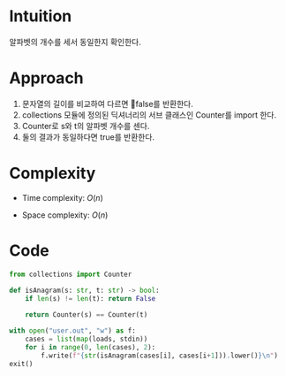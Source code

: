 # Intuition

알파벳의 개수를 세서 동일한지 확인한다.
# Approach

1. 문자열의 길이를 비교하여 다르면 false를 반환한다.
2. collections 모듈에 정의된 딕셔너리의 서브 클래스인 Counter를 import 한다.
3. Counter로 s와 t의 알파벳 개수를 센다.
4. 둘의 결과가 동일하다면 true를 반환한다.
# Complexity
- Time complexity: $O(n)$

- Space complexity: $O(n)$

# Code
```python
from collections import Counter

def isAnagram(s: str, t: str) -> bool:
    if len(s) != len(t): return False
    
    return Counter(s) == Counter(t)

with open("user.out", "w") as f:
    cases = list(map(loads, stdin))
    for i in range(0, len(cases), 2):
        f.write(f"{str(isAnagram(cases[i], cases[i+1])).lower()}\n")
exit()
```